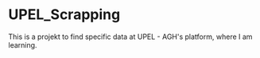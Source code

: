 # UPEL_Scrapping
This is a projekt to find specific data at UPEL - AGH's platform, where I am learning.
